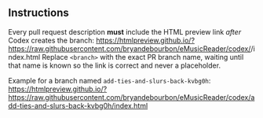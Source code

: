Instructions
-----------
Every pull request description **must** include the HTML preview link *after* Codex creates the branch:
  https://htmlpreview.github.io/?https://raw.githubusercontent.com/bryandebourbon/eMusicReader/codex/<branch>/index.html
Replace `<branch>` with the exact PR branch name, waiting until that name is known so the link is correct and never a placeholder.

Example for a branch named `add-ties-and-slurs-back-kvbg0h`:
  https://htmlpreview.github.io/?https://raw.githubusercontent.com/bryandebourbon/eMusicReader/codex/add-ties-and-slurs-back-kvbg0h/index.html
